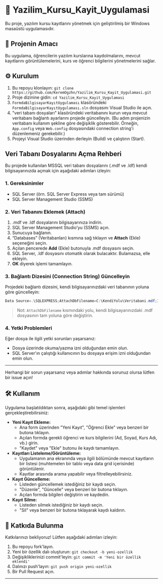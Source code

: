 # 🚀 Yazilim_Kursu_Kayit_Uygulamasi

Bu proje, yazılım kursu kayıtlarını yönetmek için geliştirilmiş bir Windows masaüstü uygulamasıdır.

## 🎯 Projenin Amacı

Bu uygulama, öğrencilerin yazılım kurslarına kaydolmalarını, mevcut kayıtlarını görüntülemelerini, kurs ve öğrenci bilgilerini yönetmelerini sağlar.

## ⚙️ Kurulum

1.  Bu repoyu klonlayın: `git clone https://github.com/KeremOgzhn/Yazilim_Kursu_Kayit_Uygulamasi.git`
2.  Proje dizinine gidin: `cd Yazilim_Kursu_Kayit_Uygulamasi`
3.  `FormdaBilgisayarKayıtUygulaması` klasöründeki `FormdaBilgisayarKayıtUygulaması.sln` dosyasını Visual Studio ile açın.
4.  "veri tabanı dosyaları" klasöründeki veritabanını kurun veya mevcut veritabanı bağlantı ayarlarını projede güncelleyin. (Bu adım projenizin veritabanı kullanım şekline göre değişiklik gösterebilir. Örneğin, `App.config` veya `Web.config` dosyasındaki connection string'i düzenlemeniz gerekebilir.)
5.  Projeyi Visual Studio üzerinden derleyin (Build) ve çalıştırın (Start).

## Veri Tabanı Dosyalarını Açma Rehberi

Bu projede kullanılan MSSQL veri tabanı dosyalarını (.mdf ve .ldf) kendi bilgisayarınızda açmak için aşağıdaki adımları izleyin:

### 1. Gereksinimler
- SQL Server (örn. SQL Server Express veya tam sürümü)
- SQL Server Management Studio (SSMS)

### 2. Veri Tabanını Eklemek (Attach)
1. .mdf ve .ldf dosyalarını bilgisayarınıza indirin.
2. SQL Server Management Studio’yu (SSMS) açın.
3. Sunucuya bağlanın.
4. “Databases” (Veritabanları) kısmına sağ tıklayın ve **Attach** (Ekle) seçeneğini seçin.
5. Açılan pencerede **Add** (Ekle) butonuyla .mdf dosyasını seçin.
6. SQL Server, .ldf dosyasını otomatik olarak bulacaktır. Bulamazsa, elle ekleyin.
7. **OK** diyerek işlemi tamamlayın.

### 3. Bağlantı Dizesini (Connection String) Güncelleyin
Projedeki bağlantı dizesini, kendi bilgisayarınızdaki veri tabanının yoluna göre güncelleyin:

```csharp
Data Source=.\SQLEXPRESS;AttachDbFilename=C:\KendiYolu\Veritabani.mdf;Integrated Security=True
```

> Not: `AttachDbFilename` kısmındaki yolu, kendi bilgisayarınızdaki .mdf dosyasının tam yoluna göre değiştirin.

### 4. Yetki Problemleri
Eğer dosya ile ilgili yetki sorunları yaşarsanız:
- Dosya üzerinde okuma/yazma izni olduğundan emin olun.
- SQL Server'ın çalıştığı kullanıcının bu dosyaya erişim izni olduğundan emin olun.

---

Herhangi bir sorun yaşarsanız veya adımlar hakkında sorunuz olursa lütfen bir issue açın!

## 🛠️ Kullanım

Uygulama başlatıldıktan sonra, aşağıdaki gibi temel işlemleri gerçekleştirebilirsiniz:

*   **Yeni Kayıt Ekleme:**
    *   Ana form üzerinden "Yeni Kayıt", "Öğrenci Ekle" veya benzeri bir butona tıklayın.
    *   Açılan formda gerekli öğrenci ve kurs bilgilerini (Ad, Soyad, Kurs Adı, vb.) girin.
    *   "Kaydet" veya "Ekle" butonu ile kaydı tamamlayın.
*   **Kayıtları Listeleme/Görüntüleme:**
    *   Uygulamanın ana ekranında veya ilgili bölümünde mevcut kayıtların bir listesi (muhtemelen bir tablo veya data grid içerisinde) görüntülenir.
    *   Kayıtlar arasında arama yapabilir veya filtrelleyebilirsiniz.
*   **Kayıt Güncelleme:**
    *   Listeden güncellemek istediğiniz bir kaydı seçin.
    *   "Düzenle", "Güncelle" veya benzeri bir butona tıklayın.
    *   Açılan formda bilgileri değiştirin ve kaydedin.
*   **Kayıt Silme:**
    *   Listeden silmek istediğiniz bir kaydı seçin.
    *   "Sil" veya benzeri bir butona tıklayarak kaydı kaldırın.


## 🤝 Katkıda Bulunma

Katkılarınızı bekliyoruz! Lütfen aşağıdaki adımları izleyin:

1.  Bu repoyu fork'layın.
2.  Yeni bir özellik dalı oluşturun: `git checkout -b yeni-ozellik`
3.  Değişikliklerinizi commit'leyin: `git commit -m 'Yeni bir özellik eklendi'`
4.  Dalınızı push'layın: `git push origin yeni-ozellik`
5.  Bir Pull Request açın.


---

